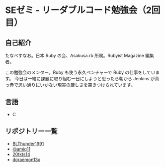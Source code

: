 # SEゼミ - リーダブルコード勉強会（2回目）

## 自己紹介

たなべすなお。日本 Ruby の会、Asakusa.rb 所属。Rubyist Magazine 編集者。

この勉強会のメンター。Ruby も使う永久ベンチャーで Ruby の仕事をしています。
今日は一緒に課題に取り組む一日にしようと思ったら朝から Jenkins が真っ赤で思い通りにいかない現実の厳しさを突きつけられています。

## 言語

  * C

## リポジトリー一覧

  * [BLThunder1991](https://github.com/BLThunder1991/BLThunder1991-sezemi-2014-readable-code-2)
  * [@amiq11](https://github.com/amiq11/amiq11-sezemi-2014-readable-code-2)
  * [20tkts14](https://github.com/20tkts14/20tkts14-sezemi-2014-readable-code-2)
  * [doraemon13x](https://github.com/doraemon13x/doraemon13x-sezemi-2014-readable-code-2)
